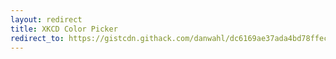 ```yaml
---
layout: redirect
title: XKCD Color Picker
redirect_to: https://gistcdn.githack.com/danwahl/dc6169ae37ada4bd78ffec4b1d42cf69/raw/c45e1ad8cc8cfb2d0daa86a8fa7d5f928b349904/index.html
---
```

